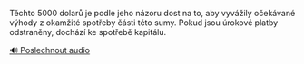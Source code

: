 
Těchto 5000 dolarů je podle jeho názoru dost na to, aby vyvážily očekávané výhody z okamžité spotřeby části této sumy. Pokud jsou úrokové platby odstraněny, dochází ke spotřebě kapitálu.

[🔊 Poslechnout audio](/data/7-paragraphs/audio/chapter_95/para_003-Tchto-5000-dolar-je-podle-jeho-nzoru-dost-na-to.mp3)
